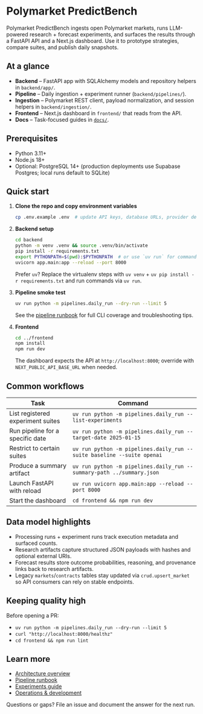 # Polymarket PredictBench

Polymarket PredictBench ingests open Polymarket markets, runs LLM-powered
research + forecast experiments, and surfaces the results through a FastAPI API
and a Next.js dashboard. Use it to prototype strategies, compare suites, and
publish daily snapshots.

## At a glance
- **Backend** – FastAPI app with SQLAlchemy models and repository helpers in
  `backend/app/`.
- **Pipeline** – Daily ingestion + experiment runner (`backend/pipelines/`).
- **Ingestion** – Polymarket REST client, payload normalization, and session
  helpers in `backend/ingestion/`.
- **Frontend** – Next.js dashboard in `frontend/` that reads from the API.
- **Docs** – Task-focused guides in [`docs/`](docs/README.md).

## Prerequisites
- Python 3.11+
- Node.js 18+
- Optional: PostgreSQL 14+ (production deployments use Supabase Postgres; local
  runs default to SQLite)

## Quick start
1. **Clone the repo and copy environment variables**
   ```bash
   cp .env.example .env  # update API keys, database URLs, provider defaults
   ```

2. **Backend setup**
   ```bash
   cd backend
   python -m venv .venv && source .venv/bin/activate
   pip install -r requirements.txt
   export PYTHONPATH=$(pwd):$PYTHONPATH  # or use `uv run` for commands below
   uvicorn app.main:app --reload --port 8000
   ```
   Prefer `uv`? Replace the virtualenv steps with `uv venv` + `uv pip install -r
   requirements.txt` and run commands via `uv run`.

3. **Pipeline smoke test**
   ```bash
   uv run python -m pipelines.daily_run --dry-run --limit 5
   ```
   See the [pipeline runbook](docs/pipeline-runbook.md) for full CLI coverage and
   troubleshooting tips.

4. **Frontend**
   ```bash
   cd ../frontend
   npm install
   npm run dev
   ```
   The dashboard expects the API at `http://localhost:8000`; override with
   `NEXT_PUBLIC_API_BASE_URL` when needed.

## Common workflows
| Task | Command |
| --- | --- |
| List registered experiment suites | `uv run python -m pipelines.daily_run --list-experiments` |
| Run pipeline for a specific date | `uv run python -m pipelines.daily_run --target-date 2025-01-15` |
| Restrict to certain suites | `uv run python -m pipelines.daily_run --suite baseline --suite openai` |
| Produce a summary artifact | `uv run python -m pipelines.daily_run --summary-path ../summary.json` |
| Launch FastAPI with reload | `uv run uvicorn app.main:app --reload --port 8000` |
| Start the dashboard | `cd frontend && npm run dev` |

## Data model highlights
- Processing runs + experiment runs track execution metadata and surfaced counts.
- Research artifacts capture structured JSON payloads with hashes and optional
  external URIs.
- Forecast results store outcome probabilities, reasoning, and provenance links
  back to research artifacts.
- Legacy `markets`/`contracts` tables stay updated via `crud.upsert_market` so
  API consumers can rely on stable endpoints.

## Keeping quality high
Before opening a PR:
- `uv run python -m pipelines.daily_run --dry-run --limit 5`
- `curl "http://localhost:8000/healthz"`
- `cd frontend && npm run lint`

## Learn more
- [Architecture overview](docs/architecture.md)
- [Pipeline runbook](docs/pipeline-runbook.md)
- [Experiments guide](docs/experiments.md)
- [Operations & development](docs/operations.md)

Questions or gaps? File an issue and document the answer for the next run.
